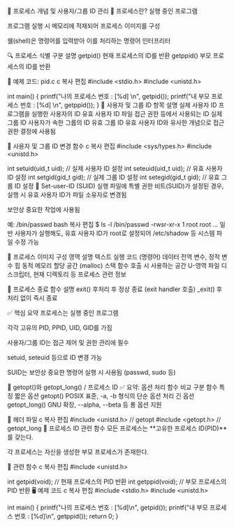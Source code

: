 🧠 프로세스 개념 및 사용자/그룹 ID 관리
📌 프로세스란?
실행 중인 프로그램

프로그램 실행 시 메모리에 적재되어 프로세스 이미지를 구성

쉘(shell)은 명령어를 입력받아 이를 처리하는 명령어 인터프리터

🔍 프로세스 식별
구분	설명
getpid()	현재 프로세스의 ID를 반환
getppid()	부모 프로세스의 ID를 반환

📄 예제 코드: pid.c
c
복사
편집
#include <stdio.h>
#include <unistd.h>

int main() {
    printf("나의 프로세스 번호 : [%d] \n", getpid());
    printf("내 부모 프로세스 번호 : [%d] \n", getppid());
}
👤 사용자 및 그룹 ID
항목	설명
실제 사용자 ID	프로그램을 실행한 사용자의 ID
유효 사용자 ID	파일 접근 권한 등에서 사용되는 ID
실제 그룹 ID	사용자가 속한 그룹의 ID
유효 그룹 ID	유효 사용자 ID와 유사한 개념으로 접근 권한 결정에 사용됨

🔧 사용자 및 그룹 ID 변경 함수
c
복사
편집
#include <sys/types.h>
#include <unistd.h>

int setuid(uid_t uid);    // 실제 사용자 ID 설정
int seteuid(uid_t uid);   // 유효 사용자 ID 설정
int setgid(gid_t gid);    // 실제 그룹 ID 설정
int setegid(gid_t gid);   // 유효 그룹 ID 설정
🔐 Set-user-ID (SUID)
실행 파일에 특별 권한 비트(SUID)가 설정된 경우, 실행 시 유효 사용자 ID가 파일 소유자로 변경됨

보안상 중요한 작업에 사용됨

예: /bin/passwd
bash
복사
편집
$ ls -l /bin/passwd
-rwsr-xr-x 1 root root ...
일반 사용자가 실행해도, 유효 사용자 ID가 root로 설정되어 /etc/shadow 등 시스템 파일 수정 가능

🧱 프로세스 이미지 구성
영역	설명
텍스트	실행 코드 (명령어)
데이터	전역 변수, 정적 변수
힙	동적 메모리 할당 공간 (malloc)
스택	함수 호출 시 사용하는 공간
U-영역	파일 디스크립터, 현재 디렉토리 등 프로세스 관련 정보

🛑 프로세스 종료
함수	설명
exit()	후처리 후 정상 종료 (exit handler 호출)
_exit()	후처리 없이 즉시 종료

✅ 핵심 요약
프로세스는 실행 중인 프로그램

각각 고유의 PID, PPID, UID, GID를 가짐

사용자/그룹 ID는 접근 제어 및 권한 관리에 필수

setuid, seteuid 등으로 ID 변경 가능

SUID는 보안상 중요한 명령어 실행 시 사용됨 (passwd, sudo 등)

🧩 getopt()와 getopt_long() / 프로세스 ID
✅ 요약: 옵션 처리 함수 비교
구분	함수	특징
짧은 옵션	getopt()	POSIX 표준, -a, -b 형식의 단순 옵션 처리
긴 옵션	getopt_long()	GNU 확장, --alpha, --beta 등 롱 옵션 지원

📌 헤더 파일
c
복사
편집
#include <unistd.h>       // getopt
#include <getopt.h>       // getopt_long
🧠 프로세스 ID 관련 함수
모든 프로세스는 **고유한 프로세스 ID(PID)**를 갖는다.

각 프로세스는 자신을 생성한 부모 프로세스가 존재한다.

📄 관련 함수
c
복사
편집
#include <unistd.h>

int getpid(void);   // 현재 프로세스의 PID 반환
int getppid(void);  // 부모 프로세스의 PID 반환
🖥️ 예제 코드
c
복사
편집
#include <stdio.h>
#include <unistd.h>

int main() {
    printf("나의 프로세스 번호 : [%d]\n", getpid());
    printf("내 부모 프로세스 번호 : [%d]\n", getppid());
    return 0;
}
